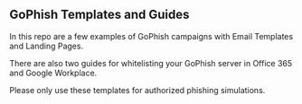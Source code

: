 ## GoPhish Templates and Guides
In this repo are a few examples of GoPhish campaigns with Email Templates and Landing Pages.

There are also two guides for whitelisting your GoPhish server in Office 365 and Google Workplace.

Please only use these templates for authorized phishing simulations.